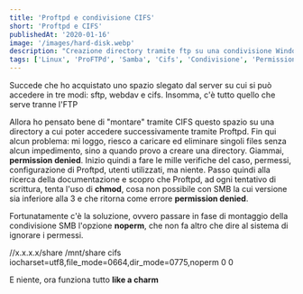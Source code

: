 ```yaml
---
title: 'Proftpd e condivisione CIFS'
short: 'Proftpd e CIFS'
publishedAt: '2020-01-16'
image: '/images/hard-disk.webp'
description: "Creazione directory tramite ftp su una condivisione Windows e permesso negato" 
tags: ['Linux', 'ProFTPd', 'Samba', 'Cifs', 'Condivisione', 'Permission Denied', 'chmod']
---
```

Succede che ho acquistato uno spazio slegato dal server su cui si può accedere in tre modi: sftp, webdav e cifs.
Insomma, c'è tutto quello che serve tranne l'FTP

Allora ho pensato bene di "montare" tramite CIFS questo spazio su una directory a cui poter accedere successivamente tramite Proftpd.
Fin qui alcun problema: mi loggo, riesco a caricare ed eliminare singoli files senza alcun impedimento, sino a quando provo a creare una directory. Giammai, **permission denied**.
Inizio quindi a fare le mille verifiche del caso, permessi, configurazione di Proftpd, utenti utilizzati, ma niente.
Passo quindi alla ricerca della documentazione e scopro che Proftpd, ad ogni tentativo di scrittura, tenta l'uso di **chmod**, cosa non possibile con SMB la cui versione sia inferiore alla 3 e che ritorna come errore **permission denied**.

Fortunatamente c'è la soluzione, ovvero passare in fase di montaggio della condivisione SMB l'opzione **noperm**, che non fa altro che dire al sistema di ignorare i permessi.

//x.x.x.x/share /mnt/share cifs iocharset=utf8,file_mode=0664,dir_mode=0775,noperm 0 0

E niente, ora funziona tutto **like a charm**

